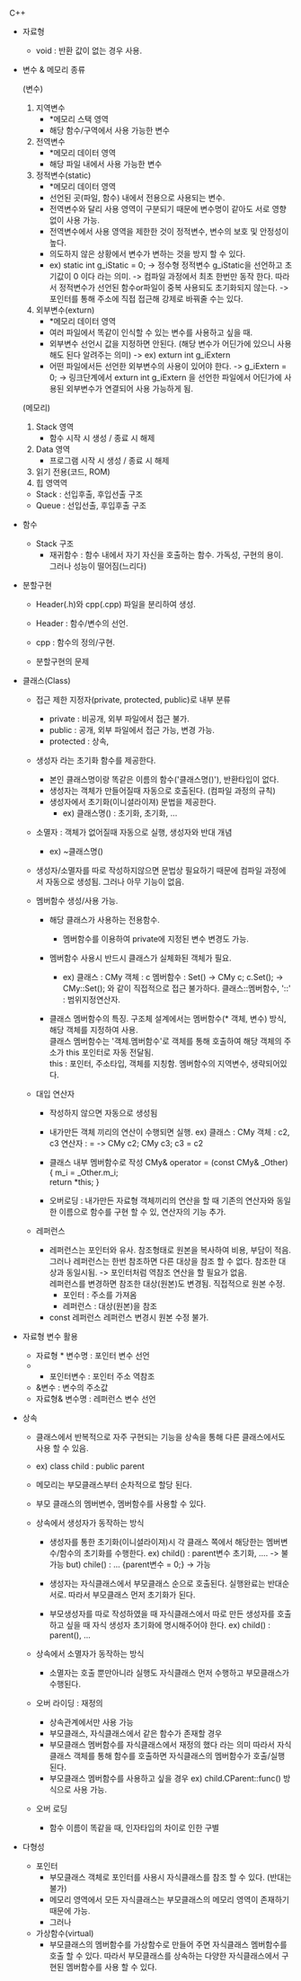 C++
- 자료형
  - void : 반환 값이 없는 경우 사용. 
  
- 변수 & 메모리 종류

  (변수)
  1. 지역변수
     - *메모리 스택 영역
     - 해당 함수/구역에서 사용 가능한 변수
  2. 전역변수
     - *메모리 데이터 영역
     - 해당 파일 내에서 사용 가능한 변수
  3. 정적변수(static)
     - *메모리 데이터 영역
     - 선언된 곳(파일, 함수) 내에서 전용으로 사용되는 변수. 
     - 전역변수와 달리 사용 영역이 구분되기 때문에 변수명이 같아도 서로 영향없이 사용 가능.
     - 전역변수에서 사용 영역을 제한한 것이 정적변수, 변수의 보호 및 안정성이 높다. 
     - 의도하지 않은 상황에서 변수가 변하는 것을 방지 할 수 있다. 
     - ex) static int g_iStatic = 0;
        -> 정수형 정적변수 g_iStatic을 선언하고 초기값이 0 이다 라는 의미. 
        -> 컴파일 과정에서 최초 한번만 동작 한다. 따라서 정적변수가 선언된 함수or파일이 중복 사용되도 초기화되지 않는다. 
        -> 포인터를 통해 주소에 직접 접근해 강제로 바꿔줄 수는 있다. 
  4. 외부변수(exturn)
     - *메모리 데이터 영역
     - 여러 파일에서 똑같이 인식할 수 있는 변수를 사용하고 싶을 때. 
     - 외부변수 선언시 값을 지정하면 안된다. (해당 변수가 어딘가에 있으니 사용해도 된다 알려주는 의미) 
        -> ex) exturn int g_iExtern
     - 어떤 파일에서든 선언한 외부변수의 사용이 있어야 한다.
        -> g_iExtern = 0; 
        -> 링크단계에서 exturn int g_iExtern 을 선언한 파일에서 어딘가에 사용된 외부변수가 연결되어 사용 가능하게 됨.
        

  (메모리)
  1. Stack 영역
     - 함수 시작 시 생성 / 종료 시 해제
  2. Data 영역
     - 프로그램 시작 시 생성 / 종료 시 해제
  3. 읽기 전용(코드, ROM)
  4. 힙 영역역

  * Stack : 선입후출, 후입선출 구조
  * Queue : 선입선출, 후입후출 구조 
  

- 함수
  - Stack 구조 
      * 재귀함수 : 함수 내에서 자기 자신을 호출하는 함수.
                   가독성, 구현의 용이. 그러나 성능이 떨어짐(느리다) 
               
- 분할구현 
  - Header(.h)와 cpp(.cpp) 파일을 분리하여 생성. 
  - Header : 함수/변수의 선언.
  - cpp : 함수의 정의/구현. 
   
  - 분할구현의 문제

- 클래스(Class)
  - 접근 제한 지정자(private, protected, public)로 내부 분류
     - private : 비공개, 외부 파일에서 접근 불가. 
     - public : 공개, 외부 파일에서 접근 가능, 변경 가능. 
     - protected : 상속,
    
  - 생성자 라는 초기화 함수를 제공한다.
     - 본인 클래스명이랑 똑같은 이름의 함수('클래스명()'), 반환타입이 없다. 
     - 생성자는 객체가 만들어질때 자동으로 호출된다. (컴파일 과정의 규칙) 
     - 생성자에서 초기화(이니셜라이져) 문법을 제공한다. 
        - ex) 클래스명() : 초기화, 초기화, ...  
  - 소멸자 : 객체가 없어질때 자동으로 실행, 생성자와 반대 개념 
     - ex) ~클래스명()  
  - 생성자/소멸자를 따로 작성하지않으면 문법상 필요하기 때문에 컴파일 과정에서 자동으로 생성됨. 그러나 아무 기능이 없음. 
  
  - 멤버함수 생성/사용 가능. 
     - 해당 클래스가 사용하는 전용함수.
        * 멤버함수를 이용하여 private에 지정된 변수 변경도 가능. 
     - 멤버함수 사용시 반드시 클래스가 실체화된 객체가 필요. 
        - ex) 클래스   : CMy
                객체   : c 
              멤버함수 : Set()
              -> CMy c; 
                 c.Set(); 
              -> CMy::Set(); 와 같이 직접적으로 접근 불가하다. 
                 클래스::멤버함수, '::' : 범위지정연산자. 
           
    - 클래스 멤버함수의 특징. 
       구조체 설계에서는 멤버함수(* 객체, 변수) 방식, 해당 객체를 지정하여 사용.   
       클래스 멤버함수는 '객체.멤버함수'로 객체를 통해 호출하여 해당 객체의 주소가 this 포인터로 자동 전달됨.  
       this : 포인터, 주소타입, 객체를 지칭함. 멤버함수의 지역변수, 생략되어있다. 
 
  - 대입 연산자
    - 작성하지 않으면 자동으로 생성됨 
    - 내가만든 객체 끼리의 연산이 수행되면 실행.
        ex) 클래스  : CMy
              객체  : c2, c3
            연산자  : = 
            -> CMy c2;
               CMy c3; 
               c3 = c2 
               
    -  클래스 내부 멤버함수로 작성
           CMy& operator = (const CMy& _Other) 
           {
                m_i = _Other.m_i;   
                return *this; 
           }
    - 오버로딩 : 내가만든 자료형 객체끼리의 연산을 할 때 기존의 연산자와 동일한 이름으로 함수를 구현 할 수 있, 연산자의 기능 추가.  

  - 레퍼런스    
    - 레퍼런스는 포인터와 유사. 
      참조형태로 원본을 복사하여 비용, 부담이 적음. 
      그러나 레퍼런스는 한번 참조하면 다른 대상을 참조 할 수 없다. 
      참조한 대상과 동일시됨. -> 포인터처럼 역참조 연산을 할 필요가 없음.   
      레퍼런스를 변경하면 참조한 대상(원본)도 변경됨. 직접적으로 원본 수정.
      - 포인터 : 주소를 가져옴
      - 레퍼런스 : 대상(원본)을 참조
    - const 레퍼런스 
      레퍼런스 변경시 원본 수정 불가. 
      
      
- 자료형 변수 활용
  - 자료형 * 변수명 : 포인터 변수 선언
  - * 포인터변수 : 포인터 주소 역참조
  - &변수 : 변수의 주소값
  - 자료형& 변수명 : 레퍼런스 변수 선언


- 상속
  - 클래스에서 반복적으로 자주 구현되는 기능을 상속을 통해 다른 클래스에서도 사용 할 수 있음.
  - ex) class child : public parent
  - 메모리는 부모클래스부터 순차적으로 할당 된다.  
  - 부모 클래스의 멤버변수, 멤버함수를 사용할 수 있다. 
  
  - 상속에서 생성자가 동작하는 방식
    - 생성자를 통한 초기화(이니셜라이져)시 각 클래스 쪽에서 해당한는 멤버변수/함수의 초기화를 수행한다.
      ex) child() : parent변수 초기화, .... -> 불가능 
      but) chile() : ... {parent변수 = 0;} -> 가능 

    - 생성자는 자식클래스에서 부모클래스 순으로 호출된다. 
      실행완료는 반대순서로. 따라서 부모클래스 먼저 초기화가 된다. 

    - 부모생성자를 따로 작성하였을 때 
      자식클래스에서 따로 만든 생성자를 호출하고 싶을 때 
      자식 생성자 초기화에 명시해주어야 한다. 
      ex) child() : parent(), ... 

  - 상속에서 소멸자가 동작하는 방식
    - 소멸자는 호출 뿐만아니라 실행도 자식클래스 먼저 수행하고 부모클래스가 수행된다. 

  - 오버 라이딩 : 재정의
    - 상속관계에서만 사용 가능
    - 부모클래스, 자식클래스에서 같은 함수가 존재할 경우
    - 부모클래스 멤버함수를 자식클래스에서 재정의 했다 라는 의미
      따라서 자식클래스 객체를 통해 함수를 호출하면 자식클래스의 멤버함수가 호출/실행 된다. 
    - 부모클래스 멤버함수를 사용하고 싶을 경우
      ex) child.CParent::func() 방식으로 사용 가능.
      
  - 오버 로딩
    - 함수 이름이 똑같을 때, 인자타입의 차이로 인한 구별

- 다형성
  - 포인터 
    - 부모클래스 객체로 포인터를 사용시 자식클래스를 참조 할 수 있다. (반대는 불가) 
    - 메모리 영역에서 모든 자식클래스는 부모클래스의 메모리 영역이 존재하기 때문에 가능. 
    - 그러나 
  - 가상함수(virtual)
    - 부모클래스의 멤버함수를 가상함수로 만들어 주면 자식클래스 멤버함수를 호출 할 수 있다. 
      따라서 부모클래스를 상속하는 다양한 자식클래스에서 구현된 멤버함수를 사용 할 수 있다.  
